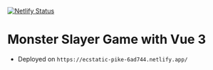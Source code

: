 [![Netlify Status](https://api.netlify.com/api/v1/badges/b9eef9bd-17fd-447d-91b4-d43d94bb3a94/deploy-status)](https://app.netlify.com/sites/monster-slayer-vue3/deploys)

# Monster Slayer Game with Vue 3

- Deployed on ```https://ecstatic-pike-6ad744.netlify.app/```
